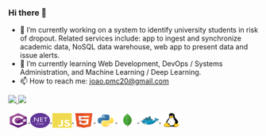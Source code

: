 ### Hi there 👋

 - 🔭 I’m currently working on a system to identify university students in risk of dropout. Related services include: app to ingest and synchronize academic data, NoSQL data warehouse, web app to present data and issue alerts.
 - 🥇 I’m currently learning Web Development, DevOps / Systems Administration, and Machine Learning / Deep Learning.
 - 📫 How to reach me: joao.pmc20@gmail.com

<div>
  <a href="https://github.com/MrArgos">
  <img height="180em" src="https://github-readme-stats.vercel.app/api?username=MrArgos&show_icons=true&theme=tokyonight&include_all_commits=true&count_private=true"/>
  <img height="180em" src="https://github-readme-stats.vercel.app/api/top-langs/?username=MrArgos&layout=compact&langs_count=7&theme=tokyonight&hide=javascript"/>
</div>
  
<div style="display: inline_block"><br>
  <img align="center" alt="Csharp" height="30" width="40" src="https://raw.githubusercontent.com/devicons/devicon/master/icons/csharp/csharp-original.svg">
  <img align="center" alt="Dotnet" height="30" width="40" src="https://raw.githubusercontent.com/devicons/devicon/master/icons/dotnetcore/dotnetcore-original.svg">
  <img align="center" alt="Js" height="30" width="40" src="https://raw.githubusercontent.com/devicons/devicon/master/icons/javascript/javascript-plain.svg">
  <img align="center" alt="HTML" height="30" width="40" src="https://raw.githubusercontent.com/devicons/devicon/master/icons/html5/html5-original.svg">
  <img align="center" alt="Python" height="30" width="40" src="https://raw.githubusercontent.com/devicons/devicon/master/icons/python/python-original.svg">
  <img align="center" alt="Docker" height="30" width="40" src="https://raw.githubusercontent.com/devicons/devicon/master/icons/mongodb/mongodb-original.svg">
  <img align="center" alt="Docker" height="30" width="40" src="https://raw.githubusercontent.com/devicons/devicon/master/icons/docker/docker-original.svg">
  <img align="center" alt="Linux" height="30" width="40" src="https://raw.githubusercontent.com/devicons/devicon/master/icons/linux/linux-original.svg">
</div>

